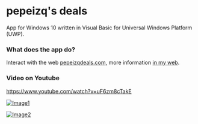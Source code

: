 # pepeizq's deals

App for Windows 10 written in Visual Basic for Universal Windows Platform (UWP).

### What does the app do?

Interact with the web [pepeizqdeals.com](https://pepeizqdeals.com/), more information [in my web](https://pepeizqapps.com/app/pepeizqs-deals/).

### Video on Youtube
https://www.youtube.com/watch?v=uF6zm8cTakE

[![Image1](https://i.imgur.com/6DpC460.png)](https://pepeizqapps.com/app/pepeizqs-deals/)

[![Image2](https://i.imgur.com/f8XAPOX.png)](https://pepeizqapps.com/app/pepeizqs-deals/)
